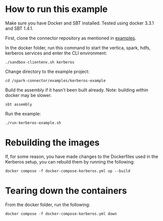 # How to run this example

Make sure you have Docker and SBT installed. Tested using docker 3.3.1 and SBT 1.4.1.

First, clone the connector repository as mentioned in [examples](/examples/README.md).

In the docker folder, run this command to start the vertica, spark, hdfs, kerberos services and enter the CLI environment:
```
./sandbox-clientenv.sh kerberos
```

Change directory to the example project:
```
cd /spark-connector/examples/kerberos-example
```

Build the assembly if it hasn't been built already.  Note: building within docker may be slower.
```
sbt assembly
```

Run the example:
```
./run-kerberos-example.sh 
``` 

# Rebuilding the images

If, for some reason, you have made changes to the Dockerfiles used in the Kerberos setup, you can rebuild them by running the following:
```
docker compose -f docker-compose-kerberos.yml up --build
```

# Tearing down the containers

From the docker folder, run the following:
```
docker compose -f docker-compose-kerberos.yml down
```

